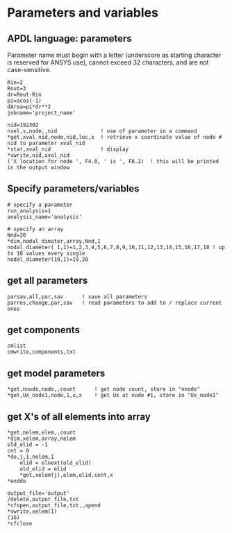 # Parameters and variables


## APDL language: parameters
Parameter name must begin with a letter (underscore as starting character is reserved for ANSYS use), cannot exceed 32 characters, and are not case-sensitive. 
```
Rin=2
Rout=3
dr=Rout-Rin
pi=acos(-1)
dArea=pi*dr**2
jobname='project_name'

nid=192302
nsel,s,node,,nid              ! use of parameter in a command
*get,xval_nid,node,nid,loc,x  ! retrieve x coordinate value of node # nid to parameter xval_nid
*stat,xval_nid                ! display
*vwrite,nid,xval_nid
('X location for node ', F4.0, ' is ', F8.2)  ! this will be printed in the output window
```


## Specify parameters/variables
```
# specify a parameter
run_analysis=1 
analysis_name='analysis'

# specify an array
Nnd=20 
*dim,nodal_dimater,array,Nnd,1
nodal_diameter( 1,1)=1,2,3,4,5,6,7,8,9,10,11,12,13,14,15,16,17,18 ! up to 18 values every single
nodal_diameter(19,1)=19,20
```

## get all parameters
```
parsav,all,par,sav      ! save all parameters
parres,change,par,sav   ! read parameters to add to / replace current ones
```

## get components
```
cmlist
cmwrite,components,txt
```

## get model parameters
```
*get,nnode,node,,count      ! get node count, store in "nnode"
*get,Ux_node1,node,1,u,x    ! get Ux at node #1, store in "Ux_node1"
```

## get X's of all elements into array
```
*get,nelem,elem,,count
*dim,xelem,array,nelem
old_elid = -1
cnt = 0
*do,j,1,nelem,1
    elid = elnext(old_elid)
    old_elid = elid
    *get,xelem(j),elem,elid,cent,x
*enddo

output_file='output'
/delete,output_file,txt
*cfopen,output_file,txt,,apend
*vwrite,xelem(1)
(1G)
*cfclose
```
